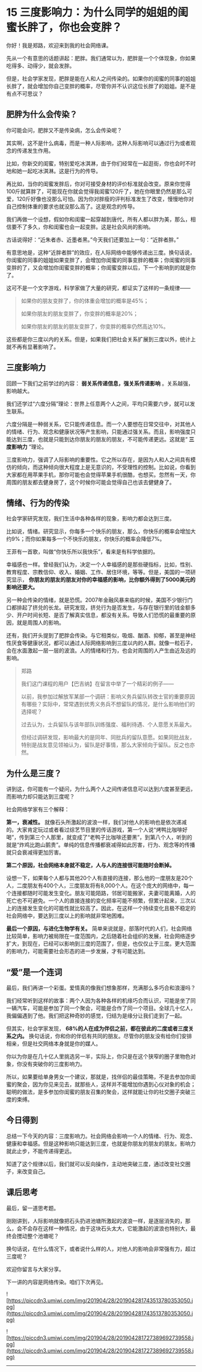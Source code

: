 # 15 三度影响力：为什么同学的姐姐的闺蜜长胖了，你也会变胖？

你好！我是郑路，欢迎来到我的社会网络课。

先从一个有意思的话题讲起：肥胖。我们通常以为，肥胖是一个个体现象，你如果吃得多、动得少，就会发胖。

但是，社会学家发现，肥胖是能在人和人之间传染的。如果你的闺蜜的同事的姐姐长胖了，就会增加你自己变胖的概率，尽管你并不认识这位长胖了的姐姐。是不是有点不可思议？

## 肥胖为什么会传染？

你可能会问，肥胖又不是传染病，怎么会传染呢？

其实啊，这不是什么病毒，而是一种人际影响，这种人际影响可以通过行为或者观念的传递发生作用。

比如，你新交的闺蜜，特别爱吃冰淇淋，由于你们经常在一起逛街，你也会时不时地和她一起吃冰淇淋。这是行为的传导。

再比如，当你的闺蜜发胖后，你对可接受身材的评价标准就会改变。原来你觉得100斤就算胖了，可能现在你就会觉得我闺蜜120斤了，她在你眼里仍然是那么可爱，120斤好像也没那么可怕。因为你对胖瘦的评判标准发生了改变，慢慢地你对自己控制体重的要求也就没那么高了。这是观念的传导。

我们再做一个设想，假如你和闺蜜一起穿越到唐代，所有人都以胖为美，那么，相信要不了多久，你和闺蜜也会一起变胖。这是社会风尚的影响。

古话说得好：“近朱者赤、近墨者黑。”今天我们还要加上一句：“近胖者胖。”

有意思地是，这种“近胖者胖”的效应，在人际网络中能够传递出三度。换句话说，你闺蜜的同事的姐姐如果变胖了，会增加你闺蜜的同事变胖的概率；你闺蜜的同事变胖的了，又会增加你闺蜜变胖的概率；你闺蜜变胖以后，下一个影响到的就是你了。

这可不是一个文字游戏，科学家做了大量的研究，都证实了这样的一条规律——

> 如果你的朋友变胖了，你的体重会增加的概率是45%；
> 
> 
> 
> 如果你朋友的朋友变胖了，你变胖的概率是20%；
> 
> 
> 
> 如果你朋友的朋友的朋友变胖了，你变胖的概率仍然高达10%。

这些都是你三度以内的关系。但是，如果我们把社会关系扩展到三度以外，统计上就不再有显著影响了。

## 三度影响力

回顾一下我们之前学过的内容： **弱关系传递信息，强关系传递影响** 。关系越强，影响越大。

我们还学过“六度分隔”理论：世界上任意两个人之间，平均只需要六步，就可以发生联系。

六度分隔是一种弱关系，它只能传递信息。而一个人要想在日常交往中，对其他人的情绪、行为、观念和健康状况等产生影响，只能通过强关系。而且，影响强度只能达到三度，也就是只能到达你朋友的朋友的朋友，不可能传递更远。这就是“ **三度影响力** ”理论。

三度影响力，强调了人际影响的重要性。它之所以存在，是因为人和人之间具有模仿的倾向，而这种倾向很大程度上是无意识的，不受理性的控制。比如说，你看到大家都在用苹果手机，那你可能也会觉得苹果手机很酷，也想买。忽然有一天，你周围的朋友都去健身房了，这个时候你可能会觉得自己也该去健健身了。

## 情绪、行为的传染

社会学家研究发现，我们生活中各种各样的现象，影响力都会达到三度。

比如说，情绪。研究显示，你每多一个快乐的朋友，那么，你快乐的概率会增加大约9%；而你如果每多一个不快乐的朋友，你快乐的概率会降低7%。

王菲有一首歌，叫做“你快乐所以我快乐”，看来是有科学依据的。

幸福感也一样。曾经我们认为，决定一个人幸福感的是那些硬指标，比如，性别、教育程度、宗教信仰、收入、婚姻、工作、居住环境，等等。但是，美国的一项研究显示， **你朋友的朋友的朋友对你的幸福感的影响，比你额外得到了5000美元的影响还要大。**

另一种会传染的情绪，就是恐慌。2007年金融风暴来临的时候，美国不少银行门口都排起了挤兑的长龙。研究发现，挤兑行为是否发生，与存在银行里的钱金额多少、开户时间长短、是否了解真实信息，都没有关系。导致人们恐慌的最重要的原因，就是周围人的影响。

还有，我们开头提到了肥胖会传染。与它相类似，吸烟、酗酒、抑郁，甚至是神经性厌食等健康状况，都可以通过人际网络影响到三度以内的人群。就像一粒石子，会在水面激起一层一层的波浪。人的情绪和行为，也会对周围的人产生由近及远的影响。

> 郑路
> 
> 我们这门课程的用户【巴吉纳】在留言中举了一个精彩的例子——
> 
> 以前，我参加过解放军某部一个调研：影响义务兵留队转改士官的重要原因有哪些？实际中，常常遇到优秀义务兵不想留队的情况，是什么影响他们的选择呢？
> 
> 过去认为，士兵留队与该年部队训练强度、福利待遇、个人意愿关系最大。
> 
> 但经过调研发现，影响最大的是同年、同批兵的留队意愿。如果同批战友，特别是战友意见领袖认为，留队是好事情，那么大家倾向于留队。反之也亦然。

## 为什么是三度？

讲到这，你可能有一个疑问，为什么两个人之间传递信息可以达到六度甚至更远，而影响力却只能达到三度呢？

社会网络学家有三个解释：

 **第一，衰减性。** 就像石头所激起的波浪一样，我们对他人的影响也是依次递减的。大家肯定玩过或者看过综艺节目里的传话游戏，第一个人说“烤鸭比咖啡好喝”，传到第三个人那里，就变成了“老鸭子比咖啡还要黑”，到第八个人，听到的就是“炸鸡比跑山鹅贵”。单纯的信息传播都衰减得如此厉害，行为、观念等的传播就只会衰减得更加厉害。

 **第二个原因，社会网络本身就不稳定，人与人的连接很可能随时会断掉。**

设想一下，如果每个人都与其他20个人有直接的连接，那么他的一度朋友是20个人，二度朋友有400个人，三度朋友将有8,000个人。在这个庞大的网络中，每一个连接都随时可能发生变化。朋友可能陌路，邻居可能搬家，夫妻可能离婚，人的死亡也不可避免。一个人的直接连接的变化频率可能不频繁，但累计起来，三次以上的连接发生变化的可能性就比较高了。因此，在这样一个持续变化且极不稳定的社会网络中，要达到三度以上的影响就非常地困难。

 **最后一个原因，与进化生物学有关。** 简单来说就是，部落时代的人们，社会网络比较简单，影响力被局限在一度范围内，之后随着社会组织的发展，社会网络逐步扩大，到现在，已经可以影响到三度的范围了，但是，也仅仅止于三度。更大范围的影响力，可能需要社会形态的进一步发展，才有可能达到。

## “爱”是一个连词

最后，我们再讲一个彩蛋。爱情真的像我们想象那样，充满那么多巧合和浪漫吗？

我们经常听到这样的故事：两个人因为各种各样的机缘巧合而认识，可能是坐了同一辆汽车，可能是参加了同一个聚会，可能是合作了同一个项目。全球几十亿人，我偏偏遇到了他。我们把这种奇妙的感觉，归结为是缘分让我们走到了一起。

但其实，社会学家发现， **68%的人在成为伴侣之前，都在彼此的二度或者三度关系之内。** 换句话说，你和你的伴侣有共同的朋友。尽管你的朋友没有给你们安排相亲，但是社交网络本身就是你的媒人。

你以为你是在几十亿人里挑选另一半，实际上，你只是在这个狭窄的圈子里物色对象，你没有突破你的三度影响力。

所以，如果要给单身男女一个建议，那就是，找伴侣的最佳策略，不是去参加你闺蜜的聚会，因为你见来见去，就那些人，这样并不能增加你遇到心仪对象的机会；聪明的做法，是多参加你闺蜜的朋友召集的聚会，这样就能让你的社交圈子突破三度的束缚。

## 今日得到

总结一下今天的内容：三度影响力。社会网络会影响一个人的情绪、行为、观念、健康和幸福感。但是这种影响只能达到三度，也就是你朋友的朋友的朋友。影响力就此止步，不能传递得更远。

知道了这个规律以后，我们就可以反向操作，主动地突破三度，通过改变社交圈子，来改变自己。

## 课后思考

最后，留一道思考题。

刚刚讲到，人际影响就像把石头扔进池塘所激起的波浪一样，是逐层消失的，那么，会不会存在这样一种情况，由于这块石头太大，它能激起的波浪也特别大，最终会搅动整个池塘呢？

换句话说，在什么情况下，或者说什么样的人，对他人的影响会非常强有力，超过三度呢？

欢迎你留言与大家分享。

下一讲的内容是网络传染。咱们下次再见。

![https://piccdn3.umiwi.com/img/201904/28/201904281743513780353050.jpg](https://piccdn3.umiwi.com/img/201904/28/201904281743513780353050.jpg)

![https://piccdn3.umiwi.com/img/201904/28/201904281727389692739558.jpg](https://piccdn3.umiwi.com/img/201904/28/201904281727389692739558.jpg)

---
